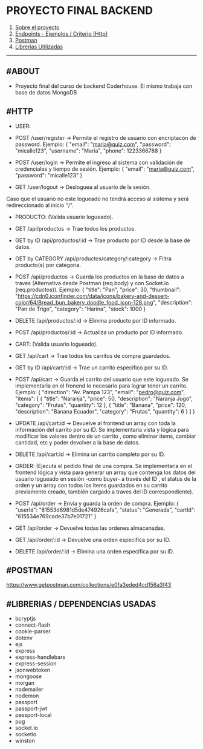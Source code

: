 # PROYECTO FINAL BACKEND

1. [Sobre el proyecto](#ABOUT)
2. [Endpoints - Ejemplos / Criterio (Http)](#HTTP)
3. [Postman](#POSTMAN)
4. [Librerias Utilizadas](#LIBRERIAS)
---

## <a>#ABOUT</a>

- Proyecto final del curso de backend Coderhouse. El mismo trabaja con base de datos MongoDB

## <a>#HTTP</a> 

* USER:
- POST /user/register -> Permite el registro de usuario con encriptacón de password.
Ejemplo:
{
    "email": "maria@quiz.com",
    "password": "micalle123",
    "username": "Maria",
    "phone": 1223366788
}

- POST /user/login -> Permite el ingreso al sistema con validación de credenciales y tiempo de sesión.
Ejemplo:
{
    "email": "maria@quiz.com",
    "password": "micalle123"
}

- GET /user/logout -> Desloguea al usuario de la sesión.

Caso que el usuario no este logueado no tendrá acceso al sistema y será redireccionado al inicio "/".

* PRODUCTO:
(Valida usuario logueado).
- GET /api/productos -> Trae todos los productos.
- GET by ID /api/productos/:id -> Trae producto por ID desde la base de datos.
- GET by CATEGORY /api/productos/category/:category -> Filtra producto(s) por categoria.
- POST /api/productos -> Guarda los productos en la base de datos a traves (Alternativa desde Postman (req.body) y con  Socket.io (req.productos)).
Ejemplo:
{
    "title": "Pan",
    "price": 30,
    "thumbnail": "https://cdn0.iconfinder.com/data/icons/bakery-and-dessert-color/64/Bread_bun_bakery_doodle_food_icon-128.png",
    "description": "Pan de Trigo",
    "category": "Harina",
    "stock": 1000
}

- DELETE /api/productos/:id -> Elimina producto por ID informado.
- POST /api/productos/:id -> Actualiza un producto por ID informado.

* CART:
(Valida usuario logueado).
- GET /api/cart -> Trae todos los carritos de compra guardados.
- GET by ID /api/cart/:id -> Trae un carrito especifico por su ID.
- POST /api/cart -> Guarda el carrito del usuario que este logueado. Se implementaria en el fronend lo necesario para lograr tener un carrito.
Ejemplo:
{
    "direction": "Av. Pampa 123",
    "email": "pedro@quiz.com",
    "items": [
        {
            "title": "Naranja",
            "price": 50,
            "description": "Naranja Jugo",
            "category": "Frutas",
            "quantity": 12
        },
        {
            "title": "Banana",
            "price": 120,
            "description": "Banana Ecuador",
            "category": "Frutas",
            "quantity": 6
        }
    ]
}

- UPDATE /api/cart:id -> Devuelve al frontend un array con toda la información del carrito por su ID. Se implementaria vista y lógica para modificar los valores dentro de un carrito , como eliminar items, cambiar cantidad, etc y poder devolver a la base de datos.
- DELETE /api/cart:id -> Elimina un carrito completo por su ID.

* ORDER:
(Ejecuta el pedido final de una compra. Se implementaria en el frontend lógica y vista para generar un array que contenga los datos del usuario logueado en sesión -como buyer- a través del ID , el status de la orden y un array con todos los items guardados en su carrito previamente creado, también cargado a traves del ID correspondiente).
- POST /api/order -> Envia y guarda la orden de compra.
Ejemplo:
{
    "userId": "61553d6981d5de474926cafa",
    "status": "Generada",
    "cartId": "615534e769cade37b7e01721"
}

- GET /api/order -> Devuelve todas las ordenes almacenadas.
- GET /api/order/:id -> Devuelve una orden especifica por su ID.
- DELETE /api/order/:id -> Elimina una orden especifica por su ID.

## <a>#POSTMAN</a>

https://www.getpostman.com/collections/e0fa3eded4cd156a3f43

## <a>#LIBRERIAS / DEPENDENCIAS USADAS</a>

- bcryptjs 
- connect-flash 
- cookie-parser 
- dotenv 
- ejs 
- express
- express-handlebars 
- express-session 
- jsonwebtoken 
- mongoose 
- morgan 
- nodemailer 
- nodemon 
- passport 
- passport-jwt 
- passport-local 
- pug 
- socket.io 
- socketio 
- winston 
